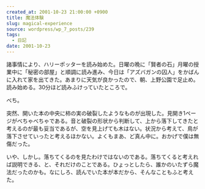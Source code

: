 ```yaml
---
created_at: 2001-10-23 21:00:00 +0900
title: 魔法体験
slug: magical-experience
source: wordpress/wp_7_posts/239
tags:
  - 日記
date: 2001-10-23
---
```


諸事情により、ハリーポッターを読み始めた。日曜の晩に「賢者の石」月曜の授業中に「秘密の部屋」と順調に読み進み、今日は「アズバガンの囚人」をかばんに入れて家を出てきた。あまりに天気が良かったので、朝、上野公園で足止め。読み始める。30分ほど読みふけっていたところで。

べち。

突然、開いた本の中央に柿の実の破裂したようなものが出現した。見開き1ページがべちゃべちゃである。音と破裂の形状から判断して、上から落下してきたと考えるのが最も妥当であるが、空を見上げても木はない。状況から考えて、鳥が落下させていったと考えるほかない。よくもまあ、ど真ん中に。おかげで僕は無傷だった。

いや、しかし。落ちてくるのを見たわけではないのである。落ちてくると考えれば説明できる、と、それだけのことである。ひょっとしたら、誰かのいたずら魔法だったのかも。なにしろ、読んでいた本が本だから、そんなこともふと考えた。
